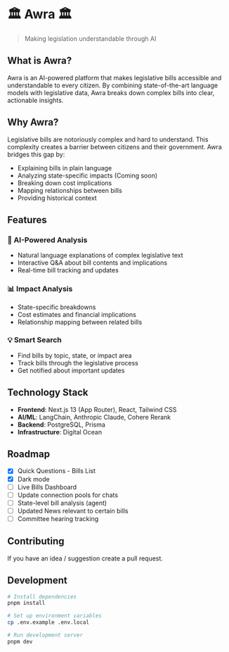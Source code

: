 # 🏛️ Awra 🏛️
> Making legislation understandable through AI

## What is Awra?
Awra is an AI-powered platform that makes legislative bills accessible and understandable to every citizen. By combining state-of-the-art language models with legislative data, Awra breaks down complex bills into clear, actionable insights.

## Why Awra?
Legislative bills are notoriously complex and hard to understand. This complexity creates a barrier between citizens and their government. Awra bridges this gap by:
- Explaining bills in plain language
- Analyzing state-specific impacts (Coming soon)
- Breaking down cost implications
- Mapping relationships between bills
- Providing historical context

## Features
### 🤖 AI-Powered Analysis
- Natural language explanations of complex legislative text
- Interactive Q&A about bill contents and implications
- Real-time bill tracking and updates

### 📊 Impact Analysis
- State-specific breakdowns
- Cost estimates and financial implications
- Relationship mapping between related bills

### 💡 Smart Search
- Find bills by topic, state, or impact area
- Track bills through the legislative process
- Get notified about important updates

## Technology Stack
- **Frontend**: Next.js 13 (App Router), React, Tailwind CSS
- **AI/ML**: LangChain, Anthropic Claude, Cohere Rerank
- **Backend**: PostgreSQL, Prisma
- **Infrastructure**: Digital Ocean

## Roadmap
- [X] Quick Questions - Bills List
- [X] Dark mode
- [ ] Live Bills Dashboard
- [ ] Update connection pools for chats
- [ ] State-level bill analysis (agent)
- [ ] Updated News relevant to certain bills 
- [ ] Committee hearing tracking

## Contributing
If you have an idea / suggestion create a pull request.

## Development
```bash
# Install dependencies
pnpm install

# Set up environment variables
cp .env.example .env.local

# Run development server
pnpm dev
